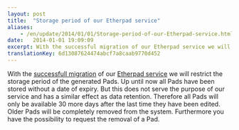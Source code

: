 ```yaml
---
layout: post
title:  "Storage period of our Etherpad service"
aliases:
    - /en/update/2014/01/01/Storage-period-of-our-Etherpad-service.html
date:   2014-01-01 19:09:09
excerpt: With the successful migration of our Etherpad service we will restrict the storage period of the generated Pads. 
translationKey: 6d13087624474abcf7a8caab9770d452
---
```

With the [successfull migration](/en/2013/12/21/Maintenance-work-on-our-Etherpad-service.html)  of our [Etherpad service](/en/service/etherpad.html) we will restrict the storage period of the generated Pads. Up until now all Pads have been stored without a date of expiry. But this does not serve the purpose of our service and has a similar effect as data retention. Therefore all Pads will only be available 30 more days after the last time they have been edited. Older Pads will be completely removed from the system. Furthermore you have the possibility to request the removal of a Pad.
